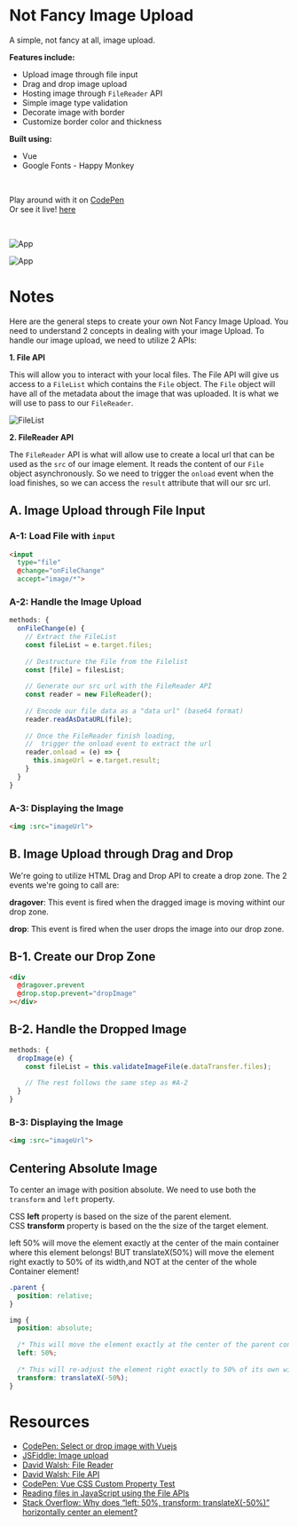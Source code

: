 # Not Fancy Image Upload

A simple, not fancy at all, image upload.

**Features include:**

- Upload image through file input
- Drag and drop image upload
- Hosting image through `FileReader` API
- Simple image type validation
- Decorate image with border 
- Customize border color and thickness

**Built using:**

- Vue
- Google Fonts - Happy Monkey

<br>

Play around with it on [CodePen](https://codepen.io/samanthaming/pen/XBKBBv)  
Or see it live! [here](https://samanthaming.github.io/not-fancy-image-upload/)

<br>

![App](images/not-fancy-image-upload.png)

![App](images/not-fancy-image-upload-image.png)

# Notes

Here are the general steps to create your own Not Fancy Image Upload. You need to understand 2 concepts in dealing with your image Upload. To handle our image upload, we need to utilize 2 APIs:

**1. File API**

This will allow you to interact with your local files. The File API will give us access to a `FileList` which contains the `File` object. The `File` object will have all of the metadata about the image that was uploaded. It is what we will use to pass to our `FileReader`.

![FileList](images/file-list.png)

**2. FileReader API**

The `FileReader` API is what will allow use to create a local url that can be used as the `src` of our image element. It reads the content of our `File` object asynchronously. So we need to trigger the `onload` event when the load finishes, so we can access the `result` attribute that will our src url.

## A. Image Upload through File Input

### A-1: Load File with `input`

```html
<input 
  type="file" 
  @change="onFileChange" 
  accept="image/*">
```

### A-2: Handle the Image Upload

```javascript
methods: {
  onFileChange(e) {
    // Extract the FileList 
    const fileList = e.target.files;
    
    // Destructure the File from the Filelist
    const [file] = filesList;
    
    // Generate our src url with the FileReader API
    const reader = new FileReader();
    
    // Encode our file data as a "data url" (base64 format)
    reader.readAsDataURL(file);
    
    // Once the FileReader finish loading, 
    //  trigger the onload event to extract the url
    reader.onload = (e) => {
      this.imageUrl = e.target.result;
    }
  }
}
```

### A-3: Displaying the Image

```html
<img :src="imageUrl">
```

## B. Image Upload through Drag and Drop

We're going to utilize HTML Drag and Drop API to create a drop zone. The 2 events we're going to call are:

**dragover**: This event is fired when the dragged image is moving withint our drop zone.

**drop**: This event is fired when the user drops the image into our drop zone.

## B-1. Create our Drop Zone

```html
<div 
  @dragover.prevent 
  @drop.stop.prevent="dropImage"
></div>
```

## B-2. Handle the Dropped Image

```javascript
methods: {
  dropImage(e) {
    const fileList = this.validateImageFile(e.dataTransfer.files);
    
    // The rest follows the same step as #A-2
  }
}
```

### B-3: Displaying the Image

```html
<img :src="imageUrl">
```

## Centering Absolute Image

To center an image with position absolute. We need to use both the `transform` and `left` property.

CSS **left** property is based on the size of the parent element.  
CSS **transform** property is based on the the size of the target element.

left 50% will move the element exactly at the center of the main container where this element belongs! BUT translateX(50%) will move the element right exactly to 50% of its width,and NOT at the center of the whole Container element!

```css
.parent {
  position: relative;
}

img {
  position: absolute;
  
  /* This will move the element exactly at the center of the parent container */
  left: 50%;
  
  /* This will re-adjust the element right exactly to 50% of its own width */
  transform: translateX(-50%);
}
```

# Resources

- [CodePen: Select or drop image with Vuejs](https://codepen.io/raffo1234/pen/bZQXwZ)
- [JSFiddle: Image upload](https://jsfiddle.net/mani04/5zyozvx8/)
- [David Walsh: File Reader](https://davidwalsh.name/filereader)
- [David Walsh: File API](https://davidwalsh.name/file-api)
- [CodePen: Vue CSS Custom Property Test](https://codepen.io/richardtallent/pen/yvpERW/)
- [Reading files in JavaScript using the File APIs](https://www.html5rocks.com/en/tutorials/file/dndfiles/)
- [Stack Overflow: Why does “left: 50%, transform: translateX(-50%)” horizontally center an element?](https://stackoverflow.com/questions/25982135/why-does-left-50-transform-translatex-50-horizontally-center-an-element)
